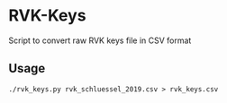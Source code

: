 # RVK-Keys

Script to convert raw RVK keys file in CSV format

## Usage

~~~
./rvk_keys.py rvk_schluessel_2019.csv > rvk_keys.csv
~~~
